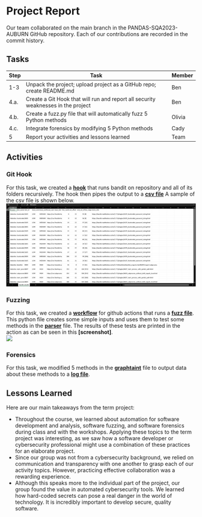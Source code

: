 # Project Report

Our team collaborated on the main branch in the PANDAS-SQA2023-AUBURN GitHub repository. Each of our contributions are recorded in the commit history.

## Tasks

Step | Task                                                                              | Member
---- | --------------------------------------------------------------------------------- | ------
1-3  | Unpack the project; upload project as a GitHub repo; create README.md             | Ben
4.a. | Create a Git Hook that will run and report all security weaknesses in the project | Ben
4.b. | Create a fuzz.py file that will automatically fuzz 5 Python methods               | Olivia
4.c. | Integrate forensics by modifying 5 Python methods                                 | Cady
5    | Report your activities and lessons learned                                        | Team

## Activities

### Git Hook

For this task, we created a **[hook](hooks/pre-commit)** that runs bandit on repository and all of its folders recursively. The hook then pipes the output to a **[csv file](bandit_results.csv)** A sample of the csv file is shown below.<br>
![](bandit_results.png)

### Fuzzing

For this task, we created a **[workflow](.github/workflows/software-fuzzing.yaml)** for github actions that runs a **[fuzz file](KubeSec-master/fuzz.py)**. This python file creates some simple inputs and uses them to test some methods in the **[parser](KubeSec-master/parser.py)** file. The results of these tests are printed in the action as can be seen in this **[screenshot]**.<br>
![](fuzzing.png)

### Forensics

For this task, we modified 5 methods in the **[graphtaint](KubeSec-master/graphtaint.py)** file to output data about these methods to a **[log file](2023-12-1.log)**.<br>

## Lessons Learned

Here are our main takeaways from the term project:

- Throughout the course, we learned about automation for software development and analysis, software fuzzing, and software forensics during class and with the workshops. Applying these topics to the term project was interesting, as we saw how a software developer or cybersecurity professional might use a combination of these practices for an elaborate project.
- Since our group was not from a cybersecurity background, we relied on communication and transparency with one another to grasp each of our activity topics. However, practicing effective collaboration was a rewarding experience.
- Although this speaks more to the individual part of the project, our group found the value in automated cybersecurity tools. We learned how hard-coded secrets can pose a real danger in the world of technology. It is incredibly important to develop secure, quality software.
